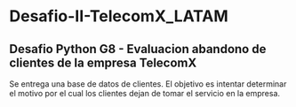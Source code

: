 # Desafio-II-TelecomX_LATAM
## Desafio Python G8 - Evaluacion abandono de clientes de la empresa TelecomX
Se entrega una base de datos de clientes.
El objetivo es intentar determinar el motivo por el cual los clientes
dejan de tomar el servicio en la empresa.
